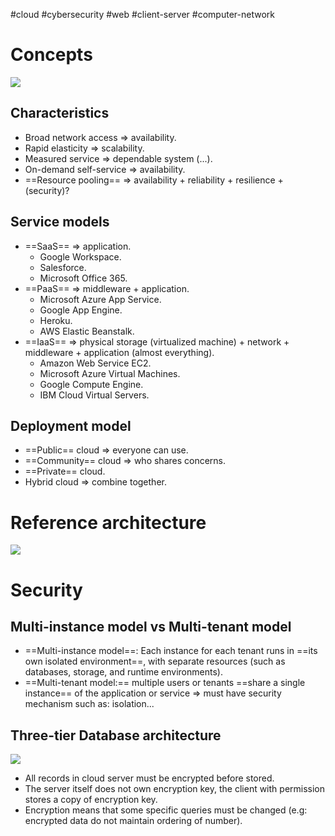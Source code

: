 #cloud #cybersecurity #web #client-server #computer-network 

# Concepts
![](Pasted%20image%2020240513082725.png)
## Characteristics
- Broad network access => availability.
- Rapid elasticity => scalability.
- Measured service => dependable system (...).
- On-demand self-service => availability.
- ==Resource pooling== => availability + reliability + resilience + (security)?
## Service models
- ==SaaS== => application.
	- Google Workspace.
	- Salesforce.
	- Microsoft Office 365.
- ==PaaS== => middleware + application.
	- Microsoft Azure App Service.
	- Google App Engine.
	- Heroku.
	- AWS Elastic Beanstalk.
- ==IaaS== => physical storage (virtualized machine) + network + middleware + application (almost everything).
	- Amazon Web Service EC2.
	- Microsoft Azure Virtual Machines.
	- Google Compute Engine.
	- IBM Cloud Virtual Servers.
## Deployment model
- ==Public== cloud => everyone can use.
- ==Community== cloud => who shares concerns.
- ==Private== cloud.
- Hybrid cloud => combine together.

# Reference architecture
![](Pasted%20image%2020240513085330.png)

# Security
## Multi-instance model vs Multi-tenant model
- ==Multi-instance model==: Each instance for each tenant runs in ==its own isolated environment==, with separate resources (such as databases, storage, and runtime environments).
- ==Multi-tenant model:== multiple users or tenants ==share a single instance== of the application or service => must have security mechanism such as: isolation...
## Three-tier Database architecture
![](Pasted%20image%2020240513093507.png)
- All records in cloud server must be encrypted before stored.
- The server itself does not own encryption key, the client with permission stores a copy of encryption key.
- Encryption means that some specific queries must be changed (e.g: encrypted data do not maintain ordering of number).
